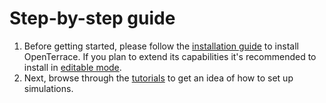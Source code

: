 # Step-by-step guide

1. Before getting started, please follow the [installation guide](../installation.md) to install OpenTerrace. If you plan to extend its capabilities it's recommended to install in [editable mode](../installation.md#install-in-editable-mode).
2. Next, browse through the [tutorials](../tutorials) to get an idea of how to set up simulations.